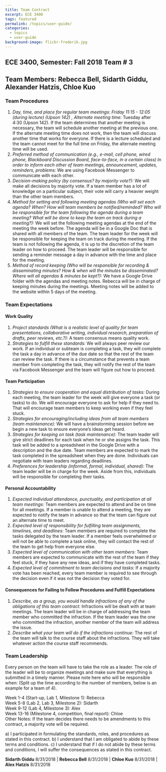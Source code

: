 ```yaml
---
title: Team Contract
excerpt: ECE 3400
tags: featured
permalink: /topics/user-guide/
categories:
  - topics
  - user-guide
background-image: flickr-froderik.jpg
---
```


## ECE 3400, Semester: Fall 2018 Team # 3
## Team Members: Rebecca Bell, Sidarth Giddu, Alexander Hatzis, Chloe Kuo

### Team Procedures
1) *Day, time, and place for regular team meetings: Friday 11:15 - 12:05 (during lecture) (Upson 142) , Alternate meeting time:* Tuesday after 4:30 (Upson 142). If the team determines that another meeting is necessary, the team will schedule another meeting at the previous one. If the alternate meeting time does not work, then the team will discuss another time that works for everyone. If there is a lecture scheduled and the team cannot meet for the full time on Friday, the alternate meeting time will be used.<br/>
2) *Preferred method of communication (e.g., e-mail, cell phone, wired phone, Blackboard Discussion Board, face-to-face, in a certain class) In order to inform each other of team meetings, announcement, updates, reminders, problems:* We are using Facebook Messenger to communicate with each other.<br/>
3) *Decision-making policy (by consensus? by majority vote?):* We will make all decisions by majority vote. If a team member has a lot of knowledge on a particular subject, their vote will carry a heavier weight than the other team members.<br/> 
4) *Method for setting and following meeting agendas (Who will set each agenda? When? How will team members be notified/reminded? Who will be responsible for the team following the agenda during a team meeting? What will be done to keep the team on track during a meeting?):* We will set the following meeting agendas at the end of the meeting the week before. The agenda will be in a Google Doc that is shared with all members of the team. The team leader for the week will be responsible for keeping the team on track during the meeting. If the team is not following the agenda, it is up to the discretion of the team leader on how to proceed. The team leader will be responsible for sending a reminder message a day in advance with the time and place for the meeting.<br/>
5) *Method of record keeping (Who will be responsible for recording & disseminating minutes? How & when will the minutes be disseminated? Where will all agendas & minutes be kept?):* We have a Google Drive folder with the agendas and meeting notes. Rebecca will be in charge of keeping minutes during the meetings. Meeting notes will be added to the website within 5 days of the meeting.


### Team Expectations
#### Work Quality
1) *Project standards (What is a realistic level of quality for team presentations, collaborative writing, individual research, preparation of drafts, peer reviews, etc.?):* A team consensus means quality work. <br/>
2) *Strategies to fulfill these standards:* We will always peer review our work. If an individual or subteam is completing a task, they will complete the task a day in advance of the due date so that the rest of the team can review the task. If there is a circumstance that prevents a team member from completing the task, they will notify the rest of the team via Facebook Messenger and the team will figure out how to proceed. <br/>
#### Team Participation
1) *Strategies to ensure cooperation and equal distribution of tasks:* During each meeting, the team leader for the week will give everyone a task (or tasks) to do. We will encourage everyone to ask for help if they need to. That will encourage team members to keep working even if they feel stuck. <br/>
2) *Strategies for encouraging/including ideas from all team members (team maintenance):* We will have a brainstorming session before we begin a new task to ensure everyone’s ideas get heard.<br/>
3) *Strategies for keeping on task (task maintenance):* The team leader will give strict deadlines for each task when he or she assigns the task. This task will be added to a spreadsheet in the Google Drive with a description and the due date. Team members are expected to mark the task completed in the spreadsheet when they are done. Individuals can negotiate with team leaders regarding deadlines. <br/>
4) *Preferences for leadership (informal, formal, individual, shared):* The team leader will be in charge for the week. Aside from this, individuals will be responsible for completing their tasks. <br/>
#### Personal Accountability
1) *Expected individual attendance, punctuality, and participation at all team meetings:* Team members are expected to attend and be on time for all meetings. If a member is unable to attend a meeting, they are expected to notify the team in advance so that the team can figure out an alternate time to meet.<br/>
2) *Expected level of responsibility for fulfilling team assignments, timelines, and deadlines:* Team members are required to complete the tasks delegated by the team leader. If a member feels overwhelmed or will not be able to complete a task online, they will contact the rest of the team to get help from everyone else. <br/>
3) *Expected level of communication with other team members:* Team members are expected to communicate with the rest of the team if they feel stuck, if they have any new ideas, and if they have completed tasks. <br/>
4) *Expected level of commitment to team decisions and tasks:* If a majority vote has been reached, every team member is required to see through the decision even if it was not the decision they voted for.<br/>
#### Consequences for Failing to Follow Procedures and Fulfill Expectations
1) *Describe, as a group, you would handle infractions of any of the obligations of this team contract:* Infractions will be dealt with at team meetings. The team leader will be in charge of addressing the team member who committed the infraction. If the team leader was the one who committed the infraction, another member of the team will address the issue.  <br/>
2) *Describe what your team will do if the infractions continue:* The rest of the team will talk to the course staff about the infractions. They will take whatever action the course staff recommends. <br/>


### Team Leadership
Every person on the team will have to take the role as a leader. The role of the leader will be to organize meetings and make sure that everything is submitted in a timely manner. Please note here who will be responsible when:
(Split up the time according to the number of members, below is an example for a team of 4).

Week 1-4 (Start-up, Lab 1, Milestone 1): Rebecca<br/>
Week 5-8 (Lab 2, Lab 3, Milestone 2): Sidarth<br/>
Week 9-12 (Lab 4, Milestone 3): Alex<br/>
Week 13-16 (Milestone 4, competition, final report): Chloe<br/>
Other Notes: If the team decides there needs to be amendments to this contract, a majority vote will be required. 


a) I participated in formulating the standards, roles, and procedures as stated in this contract. b) I understand that I am obligated to abide by these terms and conditions. c) I understand that if I do not abide by these terms and conditions, I will suffer the consequences as stated in this contract.

**Sidarth Giddu** 8/31/2018 | **Rebecca Bell** 8/31/2018 | **Chloe Kuo** 8/31/2018 | **Alex Hatzis** 8/31/2018

